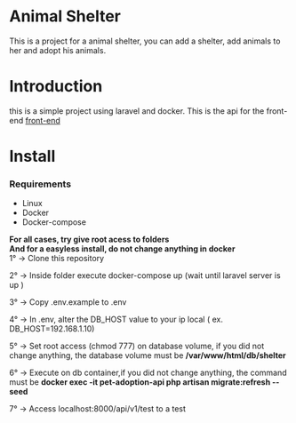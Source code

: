 # Animal Shelter

This is a project for a animal shelter, you can add a shelter, add animals to her and adopt his animals.

# Introduction

this is a simple project using laravel and docker. This is the api for the front-end <a href="https://github.com/MTakashiMori/animal-shelter">front-end</a>

# Install

<h3>Requirements</h3>
<ul>
    <li>Linux</li>
    <li>Docker</li>
    <li>Docker-compose</li>
</ul>    

<strong>For all cases, try give root acess to folders</strong><br>
<strong>And for a easyless install, do not change anything in docker</strong>
<br>
1° -> Clone this repository

2° -> Inside folder execute docker-compose up (wait until laravel server is up )

3° -> Copy .env.example to .env

4° -> In .env, alter the <stong>DB_HOST</strong> value to your ip local ( ex. DB_HOST=192.168.1.10)

5° -> Set root access (chmod 777) on database volume, if you did not change anything, the database volume must be <strong>/var/www/html/db/shelter</strong>

6° -> Execute on db container,if you did not change anything, the command must be <strong>docker exec -it pet-adoption-api php artisan migrate:refresh --seed</strong>

7° -> Access <a>localhost:8000/api/v1/test</a> to a test
